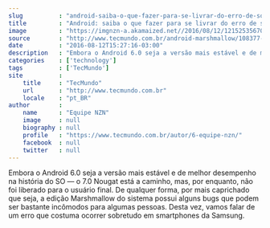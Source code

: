 ```yaml
---
slug          : "android-saiba-o-que-fazer-para-se-livrar-do-erro-de-sobreposicao-de-tela"
title         : "Android: saiba o que fazer para se livrar do erro de sobreposição de tela"
image         : "https://imgnzn-a.akamaized.net//2016/08/12/12152535670184-t1200x480.jpg"
source        : "http://www.tecmundo.com.br/android-marshmallow/108377-android-saiba-fazer-livrar-erro-sobreposicao-tela.htm"
date          : "2016-08-12T15:27:16-03:00"
description   : "Embora o Android 6.0 seja a versão mais estável e de melhor desempenho na história do SO — o 7.0 Nougat está a caminho, mas, por enquanto, não foi liberado para o usuário final. De qualquer forma, por mais caprichado que seja, a edição Marshmallow do sistema possui alguns bugs que podem ser bastante incômodos para algumas pessoas. Desta vez, vamos falar de um erro que costuma ocorrer sobretudo em smartphones da Samsung."
categories    : ['technology']
tags          : ['TecMundo']
site          :
    title     : "TecMundo"
    url       : "http://www.tecmundo.com.br"
    locale    : "pt_BR"
author        :
    name      : "Equipe NZN"
    image     : null
    biography : null
    profile   : "https://www.tecmundo.com.br/autor/6-equipe-nzn/"
    facebook  : null
    twitter   : null
---
```


Embora o Android 6.0 seja a versão mais estável e de melhor desempenho na história do SO — o 7.0 Nougat está a caminho, mas, por enquanto, não foi liberado para o usuário final. De qualquer forma, por mais caprichado que seja, a edição Marshmallow do sistema possui alguns bugs que podem ser bastante incômodos para algumas pessoas. Desta vez, vamos falar de um erro que costuma ocorrer sobretudo em smartphones da Samsung.
